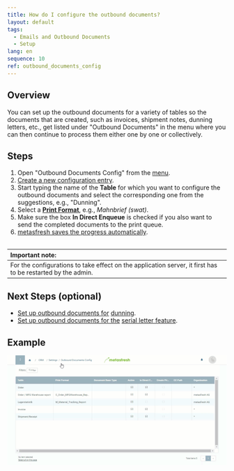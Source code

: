 ```yaml
---
title: How do I configure the outbound documents?
layout: default
tags:
  - Emails and Outbound Documents
  - Setup
lang: en
sequence: 10
ref: outbound_documents_config
---
```


## Overview
You can set up the outbound documents for a variety of tables so the documents that are created, such as invoices, shipment notes, dunning letters, etc., get listed under "Outbound Documents" in the menu where you can then continue to process them either one by one or collectively.

## Steps
1. Open "Outbound Documents Config" from the [menu](Menu).
1. [Create a new configuration entry](New_Record_Window).
1. Start typing the name of the **Table** for which you want to configure the outbound documents and select the corresponding one from the suggestions, e.g., "Dunning".
1. Select a [**Print Format**](Add_print_format), e.g., *Mahnbrief (swat)*.
1. Make sure the box **In Direct Enqueue** is checked if you also want to send the completed documents to the print queue.
1. [metasfresh saves the progress automatically](Saveindicator).
<br><br>

| **Important note:** |
| :--- |
| For the configurations to take effect on the application server, it first has to be restarted by the admin. |

## Next Steps (optional)
- [Set up outbound documents for](Outbound_Documents_Config_Dunning) [dunning](Dunning_Run).
- [Set up outbound documents for the](Outbound_documents_config_serial_letters) [serial letter feature](Create_serial_letters).

## Example
![](assets/Outbound_documents_config+dunning.gif)

